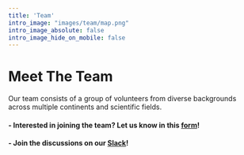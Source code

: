 ```yaml
---
title: 'Team'
intro_image: "images/team/map.png"
intro_image_absolute: false
intro_image_hide_on_mobile: false
---
```


# Meet The Team
Our team consists of a group of volunteers from diverse backgrounds across multiple continents and scientific fields.
#### - Interested in joining the team? Let us know in this [form](https://forms.gle/zSqQLv4eNyoYfuAx7)!

#### - Join the discussions on our [Slack](https://join.slack.com/t/fairpoints/shared_invite/zt-yaw3p6xd-4xIq7LXCEBKPME0DP_AiGg)!
